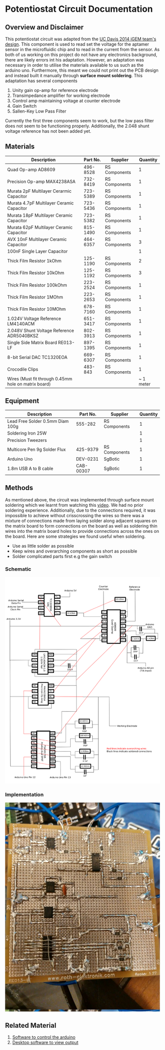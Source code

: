 # Potentiostat Circuit Documentation

## Overview and Disclaimer

This potentiostat circuit was adapted from the [UC Davis 2014 iGEM team's design](http://2014.igem.org/Team:UC_Davis/Potentiostat_Design). This component is used to read set the voltage for the aptamer sensor in the microfluidic chip and to read in the current from the sensor. As both of us working on this project do not have any electronics background, there are likely errors int his adaptation. However, an adaptation was necessary in order to utilise the materials available to us such as the arduino uno. Furthermore, this meant we could not print out the PCB design and instead built it manually through **surface mount soldering**. This adaptation has several components

1. Unity gain op-amp for reference electrode
2. Transimpedance amplifier for working electrode
3. Control amp maintaining voltage at counter electrode
4. Gain Switch
5. Sallen-Key Low Pass Filter

Currently the first three components seem to work, but the low pass filter does not seem to be functioning properly. Additionally, the 2.048 shunt voltage reference has not been added yet.

## Materials

Description | Part No. | Supplier | Quantity
----------- | -------- | -------- | --------
Quad Op-amp AD8609 | 496-8528 | RS Components | 1
Precision Op-amp MAX4238ASA | 732-8419 | RS Components | 1
Murata 2pF Multilayer Cerarmic Capacitor | 723-5389 | RS Components | 1
Murata 4.7pF Multilayer Ceramic Capacitor | 723-5436 | RS Components | 1
Murata 18pF Multilayer Ceramic Capacitor | 723-5382 | RS Components | 1
Murata 62pF Multilayer Ceramic Capacitor | 815-1490 | RS Components | 1
AVX 10nF Multilayer Ceramic Capacitor | 464-6357 | RS Components | 3
100nF Single Layer Capacitor |  |  | 1
Thick Film Resistor 1kOhm | 125-1190 | RS Components | 2
Thick Film Resistor 10kOhm | 125-1192 | RS Components | 3
Thick Film Resistor 100kOhm | 223-2524 | RS Components | 1
Thick Film Resistor 1MOhm | 223-2653 | RS Components | 1
Thick Film Resistor 10MOhm | 678-7160 | RS Components | 1
1.024V Voltage Reference LM4140ACM | 651-3417 | RS Components | 1
2.048V Shunt Voltage Reference ADR5040BKSZ | 802-3913 | RS Components | 1
Single Side Matrix Board RE013-LF | 897-1395 | RS Components | 1
8-bit Serial DAC TC1320EOA | 669-6307 | RS Components | 1
Crocodile Clips | 483-843 | RS Components | 1
Wires (Must fit through 0.45mm hole on matrix board) |  |  |  ~ 1 meter

## Equipment

Description | Part No. | Supplier | Quantity
----------- | -------- | -------- | ---------
Lead Free Solder 0.5mm Diam 100g | 555-282 | RS Components | 1
Soldering Iron 25W |  |  | 1
Precision Tweezers |  |  | 1
Multicore Pen 9g Solder Flux | 425-9379 | RS Components | 1
Arduino Uno | DEV-0231 | SgBotic | 1
1.8m USB A to B cable | CAB-00307 | SgBotic | 1

## Methods
As mentioned above, the circuit was implemented through surface mount soldering which we learnt from watching this [video](https://www.youtube.com/watch?v=3NN7UGWYmBY). We had no prior soldering experience. Additionally, due to the connections required, it was impossible to achieve without crisscrossing the wires so there was a mixture of connections made from laying solder along adjacent squares on the matrix board to form connections on the board as well as soldering thin wires into the matrix board holes to provide connections across the ones on the board. Here are some strategies we found useful when soldering.
* Use as little solder as possible
* Keep wires and overarching components as short as possible
* Solder complicated parts first e.g the gain switch
### Schematic
![](potentiostat-circuit-schematics.png?raw=true)
### Implementation
![](potentiostat-circuit-implementation.jpeg?raw=true)

## Related Material
1. [Software to control the arduino](../../Software/potentiostat-pump-controller/potentiostat-pump-controller.ino)
2. [Desktop software to view output](../../Software/potentiostat-gui.py)
